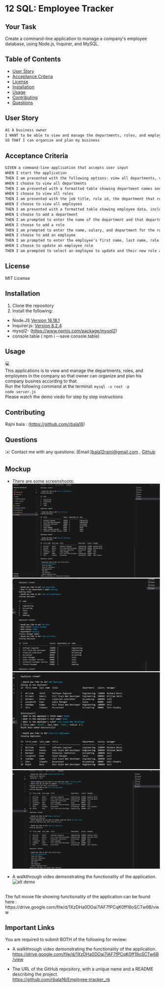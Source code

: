 # 12 SQL: Employee Tracker

## Your Task

Create a command-line application  to manage a company's employee database, using Node.js, Inquirer, and MySQL.


## Table of Contents

- [User Story](#user-story)
- [Acceptance Criteria](#acceptance-criteria)
- [License](#license)
- [Installation](#installation)
- [Usage](#usage)
- [Contributing](#contributing)
- [Questions](#questions)

## User Story

```md
AS A business owner
I WANT to be able to view and manage the departments, roles, and employees in my company
SO THAT I can organize and plan my business
```

## Acceptance Criteria

```md
GIVEN a command-line application that accepts user input
WHEN I start the application
THEN I am presented with the following options: view all departments, view all roles, view all employees, add a department, add a role, add an employee, and update an employee role
WHEN I choose to view all departments
THEN I am presented with a formatted table showing department names and department ids
WHEN I choose to view all roles
THEN I am presented with the job title, role id, the department that role belongs to, and the salary for that role
WHEN I choose to view all employees
THEN I am presented with a formatted table showing employee data, including employee ids, first names, last names, job titles, departments, salaries, and managers that the employees report to
WHEN I choose to add a department
THEN I am prompted to enter the name of the department and that department is added to the database
WHEN I choose to add a role
THEN I am prompted to enter the name, salary, and department for the role and that role is added to the database
WHEN I choose to add an employee
THEN I am prompted to enter the employee’s first name, last name, role, and manager, and that employee is added to the database
WHEN I choose to update an employee role
THEN I am prompted to select an employee to update and their new role and this information is updated in the database 
```

## License 
MIT License

## Installation
1. Clone the repository
2. Install the following: 
- Node.JS [Version 16.18.1](https://nodejs.org/en/blog/release/v16.18.1/)
- Inquirer.js: [Version 8.2.4](https://www.npmjs.com/package/inquirer/v/8.2.4)
- mysql2- (https://www.npmjs.com/package/mysql2)
- console.table ( npm i --save console.table)

## Usage
💻   
  This applications is to view and manage the departments, roles, and employees in the company
so that owner can organize and plan his company busines according to that.<br>
Run the following command at the terminal:
`mysql -u root -p` <br>
`node server.js`  <br>
Please watch the demo viedo for step by step instructions

## Contributing
Rajni bala : (https://github.com/rbala16)

## Questions
✉️ Contact me with any questions: [Email:]bala12rajni@gmail.com , [Github](https://github.com/rbala16)<br />

## Mockup
* There are some screenshoots:<br>
![alt demo1](./demo/example1.jpg)<br>
![alt demo2](./demo/example2.jpg)<br>
![alt demo3](./demo/example3.jpg)<br>
![alt demo4](./demo/example4.jpg)<br>

* A walkthrough video demonstrating the functionality of the application.<br>
![alt demo](./demo/walkThrough.gif)
<br>
The full movie file showing functionality of the application can be found here :<br>
 https://drive.google.com/file/d/1XzDHa0DOai7lAF7fPCqK0ff19oSCTw6B/view


## Important Links

You are required to submit BOTH of the following for review:

* A walkthrough video demonstrating the functionality of the application.<br>
https://drive.google.com/file/d/1XzDHa0DOai7lAF7fPCqK0ff19oSCTw6B/view

* The URL of the GitHub repository, with a unique name and a README describing the project.<br>
https://github.com/rbala16/Employee-tracker_rb


